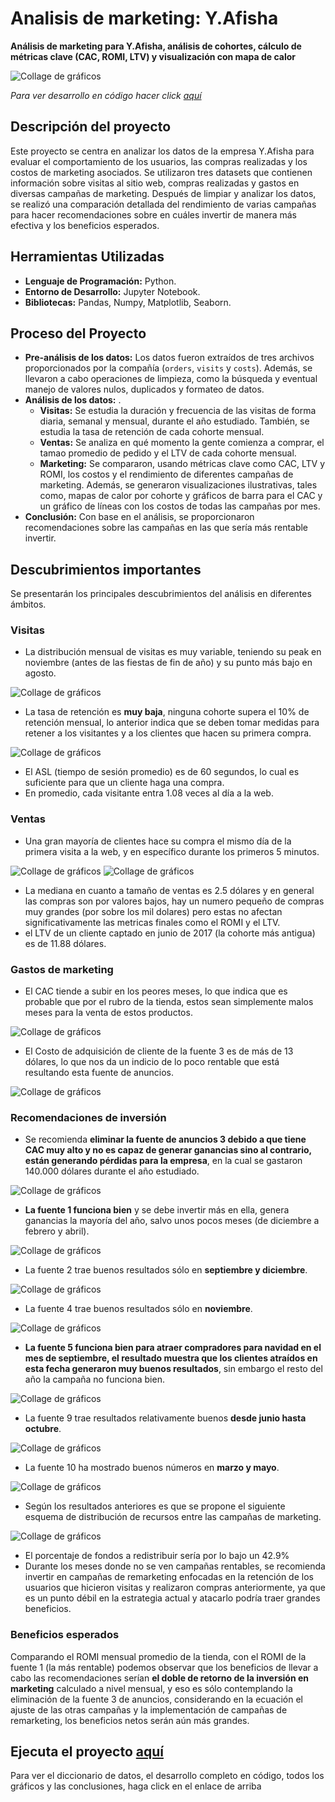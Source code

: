 # Analisis de marketing: Y.Afisha
__Análisis de marketing para Y.Afisha, análisis de cohortes, cálculo de métricas clave (CAC, ROMI, LTV) y visualización con mapa de calor__

<image src="https://github.com/BastianLQ/Analisis-de-Marketing-Y.Afisha/blob/main/Images/banner.png" alt="Collage de gráficos">

_Para ver desarrollo en código hacer click [aquí](https://portfoliodabastianlopez.on.drv.tw/Portafolio/P8.html)_

## Descripción del proyecto
Este proyecto se centra en analizar los datos de la empresa Y.Afisha para evaluar el comportamiento de los usuarios, las compras realizadas y los costos de marketing asociados. Se utilizaron tres datasets que contienen información sobre visitas al sitio web, compras realizadas y gastos en diversas campañas de marketing. Después de limpiar y analizar los datos, se realizó una comparación detallada del rendimiento de varias campañas para hacer recomendaciones sobre en cuáles invertir de manera más efectiva y los beneficios esperados.
  
## Herramientas Utilizadas
- __Lenguaje de Programación:__ Python.
- __Entorno de Desarrollo:__ Jupyter Notebook.
- __Bibliotecas:__ Pandas, Numpy, Matplotlib, Seaborn.
  
## Proceso del Proyecto
- __Pre-análisis de los datos:__ Los datos fueron extraídos de tres archivos proporcionados por la compañía (`orders`, `visits` y `costs`). Además, se llevaron a cabo operaciones de limpieza, como la búsqueda y eventual manejo de valores nulos, duplicados y formateo de datos.
- __Análisis de los datos:__ .
  - __Visitas:__ Se estudia la duración y frecuencia de las visitas de forma diaria, semanal y mensual, durante el año estudiado. También, se estudia la tasa de retención de cada cohorte mensual.
  - __Ventas:__ Se analiza en qué momento la gente comienza a comprar, el tamao promedio de pedido y el LTV de cada cohorte mensual.
  - __Marketing:__ Se compararon, usando métricas clave como CAC, LTV y ROMI, los costos y el rendimiento de diferentes campañas de marketing. Además, se generaron visualizaciones ilustrativas, tales como, mapas de calor por cohorte y gráficos de barra para el CAC y un gráfico de líneas con los costos de todas las campañas por mes.
- __Conclusión:__ Con base en el análisis, se proporcionaron recomendaciones sobre las campañas en las que sería más rentable invertir.
  
## Descubrimientos importantes
Se presentarán los principales descubrimientos del análisis en diferentes ámbitos.

### Visitas
- La distribución mensual de visitas es muy variable, teniendo su peak en noviembre (antes de las fiestas de fin de año) y su punto más bajo en agosto.
<image src="https://github.com/BastianLQ/Analisis-de-Marketing-Y.Afisha/blob/main/Images/output_65_0.png" alt="Collage de gráficos">

- La tasa de retención es __muy baja__, ninguna cohorte supera el 10% de retención mensual, lo anterior indica que se deben tomar medidas para retener a los visitantes y a los clientes que hacen su primera compra.
<image src="https://github.com/BastianLQ/Analisis-de-Marketing-Y.Afisha/blob/main/Images/output_91_0.png" alt="Collage de gráficos">
  
- El ASL (tiempo de sesión promedio) es de 60 segundos, lo cual es suficiente para que un cliente haga una compra.
- En promedio, cada visitante entra 1.08 veces al día a la web.

### Ventas
- Una gran mayoría de clientes hace su compra el mismo día de la primera visita a la web, y en específico durante los primeros 5 minutos.
<image src="https://github.com/BastianLQ/Analisis-de-Marketing-Y.Afisha/blob/main/Images/output_101_0.png" alt="Collage de gráficos">
<image src="https://github.com/BastianLQ/Analisis-de-Marketing-Y.Afisha/blob/main/Images/output_103_0.png" alt="Collage de gráficos">

- La mediana en cuanto a tamaño de ventas es 2.5 dólares y en general las compras son por valores bajos, hay un numero pequeño de compras muy grandes (por sobre los mil dolares) pero estas no afectan significativamente las metricas finales como el ROMI y el LTV.
- el LTV de un cliente captado en junio de 2017 (la cohorte más antigua) es de 11.88 dólares.

### Gastos de marketing
- El CAC tiende a subir en los peores meses, lo que indica que es probable que por el rubro de la tienda, estos sean simplemente malos meses para la venta de estos productos.
<image src="https://github.com/BastianLQ/Analisis-de-Marketing-Y.Afisha/blob/main/Images/output_151_0.png" alt="Collage de gráficos">

- El Costo de adquisición de cliente de la fuente 3 es de más de 13 dólares, lo que nos da un indicio de lo poco rentable que está resultando esta fuente de anuncios.
<image src="https://github.com/BastianLQ/Analisis-de-Marketing-Y.Afisha/blob/main/Images/output_149_0.png" alt="Collage de gráficos">

### Recomendaciones de inversión
- Se recomienda __eliminar la fuente de anuncios 3 debido a que tiene CAC muy alto y no es capaz de generar ganancias sino al contrario, están generando pérdidas para la empresa__, en la cual se gastaron 140.000 dólares durante el año estudiado.
<image src="https://github.com/BastianLQ/Analisis-de-Marketing-Y.Afisha/blob/main/Images/output_164_0.png" alt="Collage de gráficos">

- __La fuente 1 funciona bien__ y se debe invertir más en ella, genera ganancias la mayoría del año, salvo unos pocos meses (de diciembre a febrero y abril).
<image src="https://github.com/BastianLQ/Analisis-de-Marketing-Y.Afisha/blob/main/Images/output_158_0.png" alt="Collage de gráficos">

- La fuente 2 trae buenos resultados sólo en __septiembre y diciembre__.
<image src="https://github.com/BastianLQ/Analisis-de-Marketing-Y.Afisha/blob/main/Images/output_161_0.png" alt="Collage de gráficos">

- La fuente 4 trae buenos resultados sólo en __noviembre__.
<image src="https://github.com/BastianLQ/Analisis-de-Marketing-Y.Afisha/blob/main/Images/output_167_0.png" alt="Collage de gráficos">

- __La fuente 5 funciona bien para atraer compradores para navidad en el mes de septiembre, el resultado muestra que los clientes atraídos en esta fecha generaron muy buenos resultados__, sin embargo el resto del año la campaña no funciona bien.
<image src="https://github.com/BastianLQ/Analisis-de-Marketing-Y.Afisha/blob/main/Images/output_170_0.png" alt="Collage de gráficos">
  
- La fuente 9 trae resultados relativamente buenos __desde junio hasta octubre__.
<image src="https://github.com/BastianLQ/Analisis-de-Marketing-Y.Afisha/blob/main/Images/output_173_0.png" alt="Collage de gráficos">

- La fuente 10 ha mostrado buenos números en __marzo y mayo__.
<image src="https://github.com/BastianLQ/Analisis-de-Marketing-Y.Afisha/blob/main/Images/output_176_0.png" alt="Collage de gráficos">

- Según los resultados anteriores es que se propone el siguiente esquema de distribución de recursos entre las campañas de marketing.
<image src="https://github.com/BastianLQ/Analisis-de-Marketing-Y.Afisha/blob/main/Images/output_188_0.png" alt="Collage de gráficos">

- El porcentaje de fondos a redistribuir sería por lo bajo un 42.9%
- Durante los meses donde no se ven campañas rentables, se recomienda invertir en campañas de remarketing enfocadas en la retención de los usuarios que hicieron visitas y realizaron compras anteriormente, ya que es un punto débil en la estrategia actual y atacarlo podría traer grandes beneficios.

### Beneficios esperados

Comparando el ROMI mensual promedio de la tienda, con el ROMI de la fuente 1 (la más rentable) podemos observar que los beneficios de llevar a cabo las recomendaciones serían __el doble de retorno de la inversión en marketing__ calculado a nivel mensual, y eso es sólo contemplando la eliminación de la fuente 3 de anuncios, considerando en la ecuación el ajuste de las otras campañas y la implementación de campañas de remarketing, los beneficios netos serán aún más grandes.

## Ejecuta el proyecto [aquí](https://portfoliodabastianlopez.on.drv.tw/Portafolio/P8.html)
Para ver el diccionario de datos, el desarrollo completo en código, todos los gráficos y las conclusiones, haga click en el enlace de arriba
